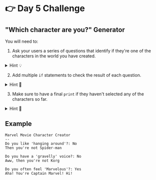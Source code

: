 # 👉 Day 5 Challenge
## "Which character are you?"  Generator



You will need to:
1. Ask your users a series of questions that identify if they're one of the characters in the world you have created.
<details> <summary> Hint 💡</summary>
  
Organize your questions and potential answers before you start to more easily identify how to code it.
</details>

2. Add multiple `if` statements to check the result of each question.
 
<details> <summary> Hint 👀</summary> 
  
  Use `input` and `variables` to ask the questions, but ask each question *only* before the next if statement.
</details>

3. Make sure to have a final `print` if they haven't selected any of the characters so far.

<details> <summary> Hint 👀</summary> 
  
`else`
</details>

## Example

```
Marvel Movie Character Creator
--
Do you like 'hanging around'?: No
Then you're not Spider-man

Do you have a 'gravelly' voice?: No
Aww, then you're not Korg

Do you often feel 'Marvelous'?: Yes
Aha! You're Captain Marvel! Hi!
```

